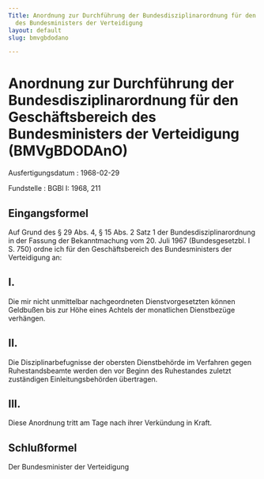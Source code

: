 ```yaml
---
Title: Anordnung zur Durchführung der Bundesdisziplinarordnung für den Geschäftsbereich
  des Bundesministers der Verteidigung
layout: default
slug: bmvgbdodano

---
```


# Anordnung zur Durchführung der Bundesdisziplinarordnung für den Geschäftsbereich des Bundesministers der Verteidigung (BMVgBDODAnO)

Ausfertigungsdatum
:   1968-02-29

Fundstelle
:   BGBl I: 1968, 211



## Eingangsformel

Auf Grund des § 29 Abs. 4, § 15 Abs. 2 Satz 1 der
Bundesdisziplinarordnung in der Fassung der Bekanntmachung vom 20.
Juli 1967 (Bundesgesetzbl. I S. 750) ordne ich für den
Geschäftsbereich des Bundesministers der Verteidigung an:


## I.

Die mir nicht unmittelbar nachgeordneten Dienstvorgesetzten können
Geldbußen bis zur Höhe eines Achtels der monatlichen Dienstbezüge
verhängen.


## II.

Die Disziplinarbefugnisse der obersten Dienstbehörde im Verfahren
gegen Ruhestandsbeamte werden den vor Beginn des Ruhestandes zuletzt
zuständigen Einleitungsbehörden übertragen.


## III.

Diese Anordnung tritt am Tage nach ihrer Verkündung in Kraft.


## Schlußformel

Der Bundesminister der Verteidigung


